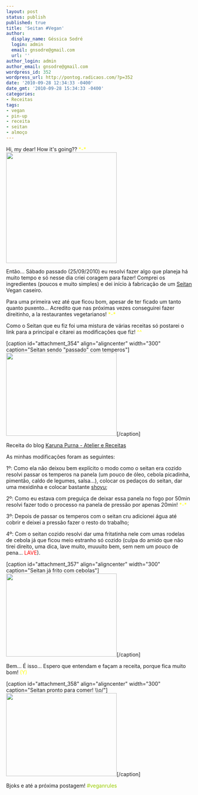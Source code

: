 ```yaml
---
layout: post
status: publish
published: true
title: 'Seitan #Vegan'
author:
  display_name: Géssica Sodré
  login: admin
  email: gnsodre@gmail.com
  url: ''
author_login: admin
author_email: gnsodre@gmail.com
wordpress_id: 352
wordpress_url: http://pontog.radicaos.com/?p=352
date: '2010-09-28 12:34:33 -0400'
date_gmt: '2010-09-28 15:34:33 -0400'
categories:
- Receitas
tags:
- vegan
- pin-up
- receita
- seitan
- almoço
---
```

<p>Hi, my dear! How it's going?? <span style="color: #ffff00;">*-*</span><a href="http://pontog.radicaos.com/wp-content/uploads/2010/09/Pin-Up.png"><img class="alignright size-medium wp-image-353" title="Pin-Up" src="http://pontog.radicaos.com/wp-content/uploads/2010/09/Pin-Up-300x300.png" alt="" width="300" height="300" /></a></p>
<p>Então... Sábado passado (25/09/2010) eu resolvi fazer algo que planeja há muito tempo e só nesse dia criei coragem para fazer! Comprei os ingredientes (poucos e muito simples) e dei início à fabricação de um <a title="Seitan Wiki" href="http://pt.wikipedia.org/wiki/Seitan" target="_blank">Seitan</a> Vegan caseiro.</p>
<p>Para uma primeira vez até que ficou bom, apesar de ter ficado um tanto quanto puxento... Acredito que nas próximas vezes conseguirei fazer direitinho, a la restaurantes vegetarianos!<span style="color: #ffff00;"> *-*</span></p>
<p>Como o Seitan que eu fiz foi uma mistura de várias receitas só postarei o link para a principal e citarei as modificações que fiz! <span style="color: #ffff00;">^^</span></p>
<p>[caption id="attachment_354" align="aligncenter" width="300" caption="Seitan sendo &quot;passado&quot; com temperos"]<a href="http://pontog.radicaos.com/wp-content/uploads/2010/09/DSC05247.jpg"><img class="size-medium wp-image-354" title="Seitan" src="http://pontog.radicaos.com/wp-content/uploads/2010/09/DSC05247-300x225.jpg" alt="" width="300" height="225" /></a>[/caption]</p>
<p>Receita do blog <a title="Glúten" href="http://karunapurna.blogspot.com/2010/08/gluten.html" target="_blank">Karuna Purna - Atelier  e Receitas</a></p>
<p>As minhas modificações foram as seguintes:</p>
<p>1º: Como ela não deixou bem explícito o modo como o seitan era cozido resolvi passar os temperos na panela (um pouco de óleo, cebola picadinha, pimentão, caldo de legumes, salsa...), colocar os pedaços do seitan, dar uma mexidinha e colocar bastante <a title="Shoyu" href="http://pt.wikipedia.org/wiki/Sh%C5%8Dyu" target="_blank">shoyu</a>;</p>
<p>2º: Como eu estava com preguiça de deixar essa panela no fogo por 50min resolvi fazer todo o processo na panela de pressão por apenas 20min! <span style="color: #ffff00;">*-*</span></p>
<p>3º: Depois de passar os temperos com o seitan cru adicionei água até cobrir e deixei a pressão fazer o resto do trabalho;</p>
<p>4º: Com o seitan cozido resolvi dar uma fritatinha nele com umas rodelas de cebola já que ficou meio estranho só cozido (culpa do amido que não tirei direito, uma dica, lave muito, muuuito bem, sem nem um pouco de pena... <span style="color: #ff0000;">LAVE</span>).</p>
<p>[caption id="attachment_357" align="aligncenter" width="300" caption="Seitan já frito com cebolas"]<a href="http://pontog.radicaos.com/wp-content/uploads/2010/09/DSC05249.jpg"><img class="size-medium wp-image-357" title="Seitan Frito" src="http://pontog.radicaos.com/wp-content/uploads/2010/09/DSC05249-300x225.jpg" alt="" width="300" height="225" /></a>[/caption]</p>
<p>Bem... É isso... Espero que entendam e façam a receita, porque fica muito bom! <span style="color: #ffff00;">(Y)</span></p>
<p>[caption id="attachment_358" align="aligncenter" width="300" caption="Seitan pronto para comer! \\o/"]<a href="http://pontog.radicaos.com/wp-content/uploads/2010/09/DSC05259.jpg"><img class="size-medium wp-image-358" title="Seitan Frito" src="http://pontog.radicaos.com/wp-content/uploads/2010/09/DSC05259-300x225.jpg" alt="" width="300" height="225" /></a>[/caption]</p>
<p>Bjoks e até a próxima postagem! <span style="color: #99cc00;">#veganrules</span></p>
